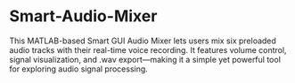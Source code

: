 # Smart-Audio-Mixer
This MATLAB-based Smart GUI Audio Mixer lets users mix six preloaded audio tracks with their real-time voice recording. It features volume control, signal visualization, and .wav export—making it a simple yet powerful tool for exploring audio signal processing.
